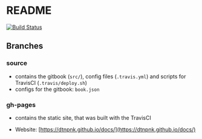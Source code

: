 # README

[![Build Status](https://travis-ci.org/dtnpnk/docs.svg?branch=source)](https://travis-ci.org/dtnpnk/docs)

## Branches

### **source**

* contains the gitbook \(`src/`\), config files \(`.travis.yml`\) and scripts for TravisCI \(`.travis/deploy.sh`\)
* configs for the gitbook: `book.json`

### **gh-pages**

* contains the static site, that was built with the TravisCI

* Website: [https://dtnpnk.github.io/docs/](https://dtnpnk.github.io/docs/)



